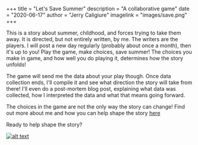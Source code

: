 +++
title = "Let's Save Summer"
description = "A collaborative game"
date = "2020-06-17"
author = "Jerry Caligiure"
imagelink = "images/save.png"
+++

This is a story about summer, childhood, and forces trying to take them away. It is
directed, but not entirely written, by me. The writers are the players. I will post
a new day regularly (probably about once a month), then it's up to you! Play the
game, make choices, save summer! The choices you make in game, and how well you
do playing it, determines how the story unfolds!

The game will send me the data about your play though. Once data collection ends,
I'll compile it and see what direction the story will take from there! I'll even
do a post-mortem blog post, explaining what data was collected, how I interpreted the data
and what that means going forward.

The choices in the game are not the only way the story can change! Find out more about me
and how you can help shape the story [here](/featured/me/)

Ready to help shape the story?

[![alt text](/images/play.png "Play Now!")](/posts/day0)
